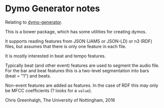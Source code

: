 # Dymo Generator notes

Relating to [dymo-generator](https://github.com/florianthalmann/dymo-generator).

This is a bower package, which has some utilities for creating dymos.

It supports reading features from JSON (JAMS or JSON-LD) or n3 (RDF) files, but assumes that there is only one feature in each file.

It is mostly interested in beat and tempo features.

Typically beat (and other event) features are used to segment the audio file. For the bar and beat features this is a two-level segmentation into bars (beat = "1") and beats.

Non-event features are added as features. In the case of RDF this may only be MFCC coefficients (? looks for a `value`).


Chris Greenhalgh, The University of Nottingham, 2016
